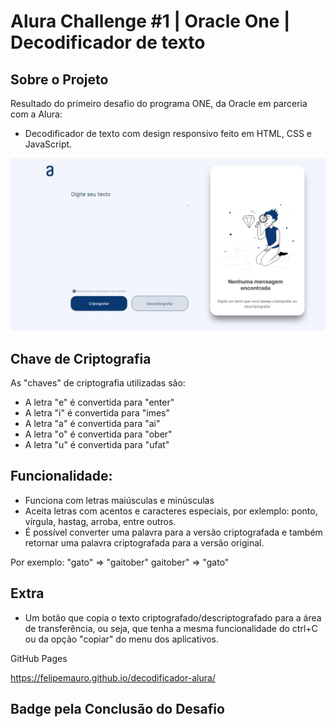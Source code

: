 # Alura Challenge #1 | Oracle One | Decodificador de texto


Sobre o Projeto
---
Resultado do primeiro desafio do programa ONE, da Oracle em parceria com a Alura:
- Decodificador de texto com design responsivo feito em HTML, CSS e JavaScript.

<p align="center" >
     <img width="600" heigth="600" src="img/captura-de-tela.JPG">
</p>

Chave de Criptografia
---

As "chaves" de criptografia utilizadas são:<br>
- A letra "e" é convertida para "enter"<br>
- A letra "i" é convertida para "imes"<br>
- A letra "a" é convertida para "ai"<br>
- A letra "o" é convertida para "ober"<br>
- A letra "u" é convertida para "ufat"<br>

Funcionalidade:
---
- Funciona com letras maiúsculas e minúsculas
- Aceita letras com acentos e caracteres especiais, por exlemplo: ponto, vírgula, hastag, arroba, entre outros.
- É possível converter uma palavra para a versão criptografada e também retornar uma palavra criptografada para a versão original.

Por exemplo:
"gato" => "gaitober"
gaitober" => "gato"

Extra
---
- Um botão que copia o texto criptografado/descriptografado para a área de transferência, ou seja, que tenha a mesma funcionalidade do ctrl+C ou da opção "copiar" do menu dos aplicativos. 

GitHub Pages

https://felipemauro.github.io/decodificador-alura/

Badge pela Conclusão do Desafio
---

